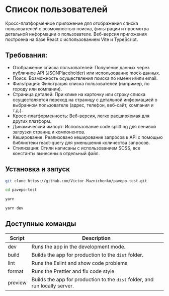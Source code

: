 # Список пользователей

Кросс-платформенное приложение для отображения списка пользователей с возможностью поиска, фильтрации и просмотра детальной информации о пользователе. Веб-версия приложения построена на базе React с использованием Vite и TypeScript.

## Требования:

- Отображение списка пользователей: Получение данных через публичное API (JSONPlaceholder) или использование mock-данных.
- Поиск: Возможность осуществления поиска по имени и/или email.
- Фильтрация: Фильтрация списка пользователей (например, по городу или компании).
- Страница деталей: При клике на карточку или строку списка осуществляется переход на страницу с детальной информацией о выбранном пользователе (адрес, телефон, веб-сайт, компания и т.д.).
- Кросс-платформенность: Веб-версия, легко расширяемая для других платформ.
- Динамический импорт: Использование code splitting для ленивой загрузки страниц и компонентов.
- Кеширование: Реализовано кеширование запросов к API с помощью библиотеки react-query для уменьшения количества запросов.
- Стилизация: Стили написаны с использованием SCSS, все константы вынесены в отдельный файл.

## Установка и запуск

```bash
git clone https://github.com/Victor-Maznichenko/pavepo-test.git

cd pavepo-test

yarn

yarn dev
```

## Доступные команды

| Script  | Description                                                                 |
| ------- | --------------------------------------------------------------------------- |
| dev     | Runs the app in the development mode.                                       |
| build   | Builds the app for production to the `dist` folder.                         |
| lint    | Runs the Eslint and show code problems                                      |
| format  | Runs the Prettier and fix code style                                        |
| preview | Builds the app for production to the `dist` folder, and run locally server. |

